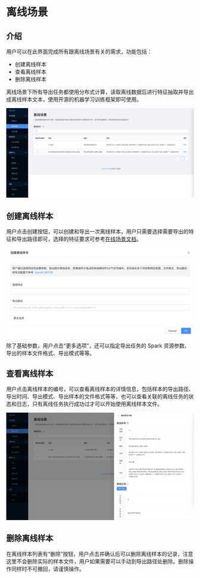 
# 离线场景

## 介绍

用户可以在此界面完成所有跟离线场景有关的需求，功能包括：

* 创建离线样本
* 查看离线样本
* 删除离线样本

离线场景下所有导出任务都使用分布式计算，读取离线数据后进行特征抽取并导出成离线样本文本，使用开源的机器学习训练框架即可使用。

![](../images/offline_scenario.png)

## 创建离线样本

用户点击创建按钮，可以创建和导出一次离线样本，用户只需要选择需要导出的特征和导出路径即可，选择的特征要求可参考[在线场景文档](./online_scenario.md)。

![](../images/create_offline_sample.png)

除了基础参数，用户点击“更多选项”，还可以指定导出任务的 Spark 资源参数、导出的样本文件格式、导出模式等等。

## 查看离线样本

用户点击离线样本的编号，可以查看离线样本的详情信息，包括样本的导出路径、导出时间、导出模式、导出样本的文件格式等等，也可以查看关联的离线任务的状态和日志，只有离线任务执行成功过才可以开始使用离线样本文件。

![](../images/offline_sample_detail.png)

## 删除离线样本

在离线样本列表有“删除”按钮，用户点击并确认后可以删除离线样本的记录，注意这里不会删除实际的样本文件，用户如果需要可以手动到导出路径处删除。删除操作同样时不可撤回，请谨慎操作。
